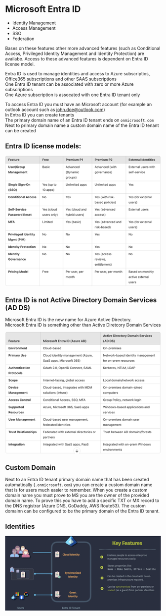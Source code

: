 # Microsoft Entra ID

- Identity Management
- Access Management
- SSO
- Federation

Bases on these features other more advanced features (such as Conditional Access, Privileged Identity Management and Identity Protection) are availabe. Access to these advanced features is dependent on Entra ID license model.

Entra ID is used to manage identities and access to Azure subscriptios, Office365 subscriptions and other SAAS subscriptions  
One Entra ID tenant can be associated with zero or more Azure subscriptions  
One Azure subscription is assocated with one Entra ID tenant only

To access Entra ID you must have an Microsoft account (for example an outlook account such as john.doe@outlook.com)  
In Entra ID you can create tenants  
The primary domain name of an Entra ID tenant ends on `onmicrosoft.com`  
Next to primary domain name a custom domain name of the Entra ID tenant can be created

## Entra ID license models:

![Entra ID License models](entra_id_license_models.png)

## Entra ID is not Active Directory Domain Services (AD DS)

Microsoft Entra ID is the new name for Azure Active Directory.  
Microsoft Entra ID is something other than Active Diretcory Domain Services

![Entra ID versus AD DS](entra_id_versus_ad_ds.png)

## Custom Domain

Next to an Entra ID tenant primary domain name that has been created automatically (`.onmicrosoft.com`) you can create a custom domain name that is for users much easier to remember. When you create a custom domain name you must prove to MS you are the owner of the provided domain name. To prove this you have to add a specific TXT or MX record to the DNS registrar (Azure DNS, GoDaddy, AWS Route53). The custom domainn can be configured to be the primary domain of the Entra ID tenant.

## Identities

![identities](identities.png)
